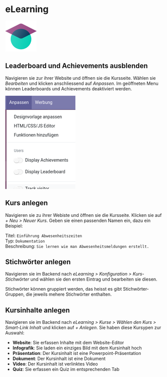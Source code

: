 # eLearning
![icons_odoo_website_slides](assets/icons_odoo_website_slides.png)

## Leaderboard und Achievements ausblenden

Navigieren sie zur ihrer Website und öffnen sie die Kursseite. Wählen sie *Bearbeiten* und klicken anschliessend auf *Anpassen*. Im geöffneten Menu können Leaderboards und Achievements deaktiviert werden.

![](assets/eLearning%20Deaktivieren%20Leaderboard.png)

## Kurs anlegen

Navigieren sie zu ihrer Webiste und öffnen sie die Kursseite. Klicken sie auf *+ Neu > Neuer Kurs*. Geben sie einen passenden Namen ein, dazu ein Beispiel:

Titel: `Einführung Abwesenheitszeiten`\
Typ: `Dokumentation `\
Beschreibung: `Sie lernen wie man Abwesenheitsmeldungen erstellt.`

## Stichwörter anlegen

Navigieren sie im Backend nach *eLearning > Konfiguration > Kurs-Stichwörter* und wählen sie den ersten Eintrag und bearbeiten sie diesen.

Stichwörter können gruppiert werden, das heisst es gibt Stichwörter-Gruppen, die jeweils mehere Stichwörter enthalten.

## Kursinhalte anlegen

Navigieren sie im Backend nach *eLearning > Kurse > Wählen den Kurs > Smart-Link Inhalt* und klicken auf *+ Anlegen*. Sie haben diese Kursypen zur Auswahl:

* **Website**: Sie erfassen Inhalte mit dem Website-Editor
* **Infografik**: Sie laden ein einziges Bild mit dem Kursinhalt hoch
* **Präsentation**: Der Kursinhalt ist eine Powerpoint-Präsentation
* **Dokument**: Der Kursinhalt ist eine Dokument
* **Video**: Der Kursinhalt ist verlinktes Video
* **Quiz**: Sie erfassen ein Quiz im entsprechenden Tab
